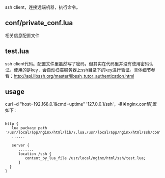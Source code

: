 ssh client，连接远端机器，执行命令。

conf/private_conf.lua
---------------------
相关信息配置文件

test.lua
---------------------
ssh client代码。配置文件里虽然写了密码，但其实在代码里并没有使用密码认证。使用的是key，会自动扫描服务器上ssh目录下的key进行验证。具体细节参看：http://api.libssh.org/master/libssh_tutor_authentication.html 

usage
--------------------
curl -d "host=192.168.0.1&cmd=uptime" '127.0.0.1/ssh'，相关nginx.conf配置如下：
<pre><code>
http {
   lua_package_path '/usr/local/app/nginx/html/lib/?.lua;/usr/local/app/nginx/html/ssh/conf/?.lua;;';
   ......
   
   server {
      .......
      location /ssh {
         content_by_lua_file /usr/local/nginx/html/ssh/test.lua;
      }	
  }
}
